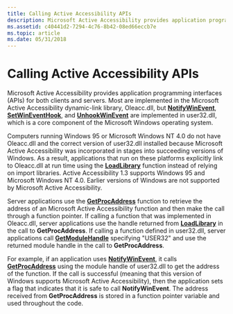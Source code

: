 ```yaml
---
title: Calling Active Accessibility APIs
description: Microsoft Active Accessibility provides application programming interfaces (APIs) for both clients and servers.
ms.assetid: c40441d2-7294-4c76-8b42-08ed66eccb7e
ms.topic: article
ms.date: 05/31/2018
---
```


# Calling Active Accessibility APIs

Microsoft Active Accessibility provides application programming interfaces (APIs) for both clients and servers. Most are implemented in the Microsoft Active Accessibility dynamic-link library, Oleacc.dll, but [**NotifyWinEvent**](/windows/desktop/api/Winuser/nf-winuser-notifywinevent), [**SetWinEventHook**](/windows/desktop/api/Winuser/nf-winuser-setwineventhook), and [**UnhookWinEvent**](/windows/desktop/api/Winuser/nf-winuser-unhookwinevent) are implemented in user32.dll, which is a core component of the Microsoft Windows operating system.

Computers running Windows 95 or Microsoft Windows NT 4.0 do not have Oleacc.dll and the correct version of user32.dll installed because Microsoft Active Accessibility was incorporated in stages into succeeding versions of Windows. As a result, applications that run on these platforms explicitly link to Oleacc.dll at run time using the [**LoadLibrary**](/windows/desktop/api/libloaderapi/nf-libloaderapi-loadlibrarya) function instead of relying on import libraries. Active Accessibility 1.3 supports Windows 95 and Microsoft Windows NT 4.0. Earlier versions of Windows are not supported by Microsoft Active Accessibility.

Server applications use the [**GetProcAddress**](/windows/desktop/api/libloaderapi/nf-libloaderapi-getprocaddress) function to retrieve the address of an Microsoft Active Accessibility function and then make the call through a function pointer. If calling a function that was implemented in Oleacc.dll, server applications use the handle returned from [**LoadLibrary**](/windows/desktop/api/libloaderapi/nf-libloaderapi-loadlibrarya) in the call to **GetProcAddress**. If calling a function defined in user32.dll, server applications call [**GetModuleHandle**](/windows/desktop/api/libloaderapi/nf-libloaderapi-getmodulehandlea) specifying "USER32" and use the returned module handle in the call to **GetProcAddress**.

For example, if an application uses [**NotifyWinEvent**](/windows/desktop/api/Winuser/nf-winuser-notifywinevent), it calls [**GetProcAddress**](/windows/desktop/api/libloaderapi/nf-libloaderapi-getprocaddress) using the module handle of user32.dll to get the address of the function. If the call is successful (meaning that this version of Windows supports Microsoft Active Accessibility), then the application sets a flag that indicates that it is safe to call **NotifyWinEvent**. The address received from **GetProcAddress** is stored in a function pointer variable and used throughout the code.

 

 